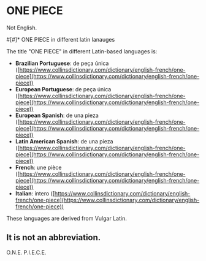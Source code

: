 # ONE PIECE

Not English.

#[#]* ONE PIECE in different latin lanauges

The title "ONE PIECE" in different Latin-based languages is:

*   **Brazilian Portuguese**: de peça única ([https://www.collinsdictionary.com/dictionary/english-french/one-piece](https://www.collinsdictionary.com/dictionary/english-french/one-piece))
*   **European Portuguese**: de peça única ([https://www.collinsdictionary.com/dictionary/english-french/one-piece](https://www.collinsdictionary.com/dictionary/english-french/one-piece))
*   **European Spanish**: de una pieza ([https://www.collinsdictionary.com/dictionary/english-french/one-piece](https://www.collinsdictionary.com/dictionary/english-french/one-piece))
*   **Latin American Spanish**: de una pieza ([https://www.collinsdictionary.com/dictionary/english-french/one-piece](https://www.collinsdictionary.com/dictionary/english-french/one-piece))
*   **French**: une pièce ([https://www.collinsdictionary.com/dictionary/english-french/one-piece](https://www.collinsdictionary.com/dictionary/english-french/one-piece))
*   **Italian**: intero ([https://www.collinsdictionary.com/dictionary/english-french/one-piece](https://www.collinsdictionary.com/dictionary/english-french/one-piece))

These languages are derived from Vulgar Latin.

## It is not an abbreviation.

O.N.E. P.I.E.C.E.
